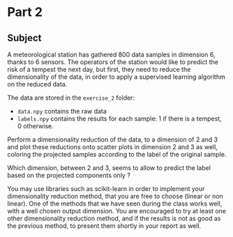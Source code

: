 # Part 2

## Subject

A meteorological station has gathered 800 data samples in dimension 6, thanks to 6 sensors. The operators of the station would like to predict the risk of a tempest the next day, but first, they need to reduce the dimensionality of the data, in order to apply a supervised learning algorithm on the reduced data.

The data are stored in the ```exercise_2``` folder:
- ```data.npy``` contains the raw data
- ```labels.npy``` contains the results for each sample: 1 if there is a tempest, 0 otherwise.

Perform a dimensionality reduction of the data, to a dimension of 2 and 3 and plot these reductions onto scatter plots in dimension 2 and 3 as well, coloring the projected samples according to the label of the original sample.

Which dimension, between 2 and 3, seems to allow to predict the label based on the projected components only ?

You may use libraries such as scikit-learn in order to implement your dimensionality reduction method, that you are free to choose (linear or non linear). One of the methods that we have seen during the class works well, with a well chosen output dimension. You are encouraged to try at least one other dimensionality reduction method, and if the results is not as good as the previous method, to present them shortly in your report as well.
